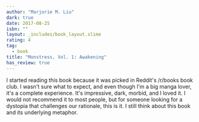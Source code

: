 ```yaml
---
author: "Marjorie M. Liu"
dark: true
date: 2017-08-25
isbn: ""
layout: _includes/book_layout.slime
rating: 4
tag:
  - book
title: "Monstress, Vol. 1: Awakening"
has_review: true
---
```


I started reading this book because it was picked in Reddit's /r/books book club. I wasn't sure what to expect, and even though I'm a big manga lover, it's a complete experience. It's impressive, dark, morbid, and I loved it. I would not recommend it to most people, but for someone looking for a dystopia that challenges our rationale, this is it. I still think about this book and its underlying metaphor.
